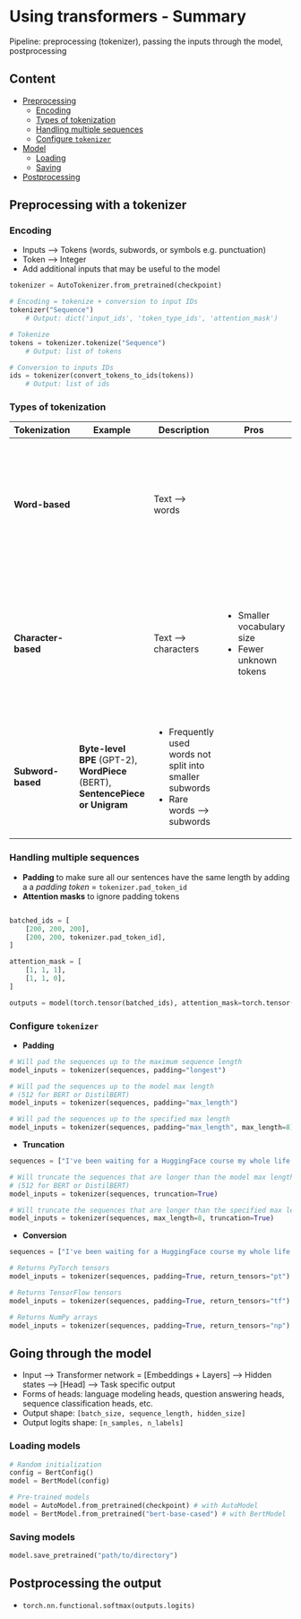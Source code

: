 # Using transformers - Summary

Pipeline: preprocessing (tokenizer), passing the inputs through the model, postprocessing

## Content 

- [Preprocessing](#preprocessing-with-a-tokenizer)
    - [Encoding](#encoding)
    - [Types of tokenization](#types-of-tokenization)
    - [Handling multiple sequences](#handling-multiple-sequences)
    - [Configure `tokenizer`](#configure-tokenizer)
- [Model](#going-through-the-model)
    - [Loading](#loading-models)
    - [Saving](#saving-models)
- [Postprocessing](#postprocessing-the-output)

## Preprocessing with a tokenizer

### Encoding
- Inputs --> Tokens (words, subwords, or symbols e.g. punctuation)
- Token --> Integer
- Add additional inputs that may be useful to the model

```python
tokenizer = AutoTokenizer.from_pretrained(checkpoint)

# Encoding = tokenize + conversion to input IDs
tokenizer("Sequence") 
    # Output: dict('input_ids', 'token_type_ids', 'attention_mask')

# Tokenize
tokens = tokenizer.tokenize("Sequence")
    # Output: list of tokens

# Conversion to inputs IDs
ids = tokenizer(convert_tokens_to_ids(tokens))
    # Output: list of ids
```

### Types of tokenization

| Tokenization | Example | Description | Pros | Cons |
| ------------ | --------| ----------- | ---- | ---- |
| **Word-based** | | Text --> words | | <ul><li>Large vocabulary</li><li>Singular and plural nouns or verbal forms have different IDs</li><li>Lots of unknown tokens</li></ul> |
| **Character-based** | | Text --> characters | <ul><li>Smaller vocabulary size</li><li>Fewer unknown tokens</li></ul> | <ul><li>Spaces and punctuations?</li><li>Character less meaningful in Latin language</li><li>Large amount of tokens to be processed by our model</li></ul> | 
| **Subword-based** | **Byte-level BPE** (GPT-2), **WordPiece** (BERT), **SentencePiece or Unigram** | <ul><li>Frequently used words not split into smaller subwords</li><li>Rare words --> subwords</li></ul> | | |


### Handling multiple sequences

- **Padding** to make sure all our sentences have the same length by adding a a *padding token* = `tokenizer.pad_token_id`
- **Attention masks** to ignore padding tokens

```python

batched_ids = [
    [200, 200, 200],
    [200, 200, tokenizer.pad_token_id],
]

attention_mask = [
    [1, 1, 1],
    [1, 1, 0],
]

outputs = model(torch.tensor(batched_ids), attention_mask=torch.tensor(attention_mask))
```

### Configure `tokenizer`

- **Padding**
```python
# Will pad the sequences up to the maximum sequence length
model_inputs = tokenizer(sequences, padding="longest")

# Will pad the sequences up to the model max length
# (512 for BERT or DistilBERT)
model_inputs = tokenizer(sequences, padding="max_length")

# Will pad the sequences up to the specified max length
model_inputs = tokenizer(sequences, padding="max_length", max_length=8)
```

- **Truncation**
```python
sequences = ["I've been waiting for a HuggingFace course my whole life.", "So have I!"]

# Will truncate the sequences that are longer than the model max length
# (512 for BERT or DistilBERT)
model_inputs = tokenizer(sequences, truncation=True)

# Will truncate the sequences that are longer than the specified max length
model_inputs = tokenizer(sequences, max_length=8, truncation=True)
```

- **Conversion**
```python
sequences = ["I've been waiting for a HuggingFace course my whole life.", "So have I!"]

# Returns PyTorch tensors
model_inputs = tokenizer(sequences, padding=True, return_tensors="pt")

# Returns TensorFlow tensors
model_inputs = tokenizer(sequences, padding=True, return_tensors="tf")

# Returns NumPy arrays
model_inputs = tokenizer(sequences, padding=True, return_tensors="np")
```

## Going through the model

- Input --> Transformer network = [Embeddings + Layers] --> Hidden states --> [Head] --> Task specific output
- Forms of heads: language modeling heads, question answering heads, sequence classification heads, etc.
- Output shape: `[batch_size, sequence_length, hidden_size]`
- Output logits shape: `[n_samples, n_labels]`

### Loading models

```python
# Random initialization
config = BertConfig()
model = BertModel(config)

# Pre-trained models
model = AutoModel.from_pretrained(checkpoint) # with AutoModel
model = BertModel.from_pretrained("bert-base-cased") # with BertModel
```

### Saving models

```python
model.save_pretrained("path/to/directory")
```

## Postprocessing the output

- `torch.nn.functional.softmax(outputs.logits)`
